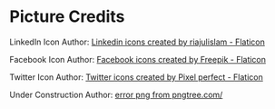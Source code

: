 # Picture Credits

LinkedIn Icon Author:
<a href="https://www.flaticon.com/free-icons/linkedin" title="linkedin
icons">Linkedin icons created by riajulislam - Flaticon</a>

Facebook Icon Author:
<a href="https://www.flaticon.com/free-icons/facebook" title="facebook
icons">Facebook icons created by Freepik - Flaticon</a>

Twitter Icon Author:
<a href="https://www.flaticon.com/free-icons/twitter" title="twitter
icons">Twitter icons created by Pixel perfect - Flaticon</a>

Under Construction Author:
<a href='https://pngtree.com/so/error'>error png from pngtree.com/</a>
